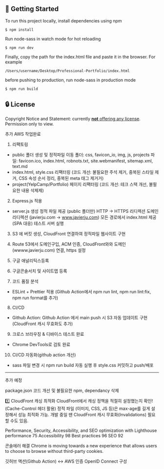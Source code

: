 ## 🚀 Getting Started

To run this project locally, install dependencies using npm

```
$ npm install
```

Run node-sass in watch mode for hot reloading

```
$ npm run dev
```

Finally, copy the path for the index.html file and paste it in the browser. For example

```
/Users/username/Desktop/Professional-Portfolio/index.html
```

before pushing to production, run node-sass in production mode

```
$ npm run build
```

## 🔒 License

Copyright Notice and Statement: currently [**not** offering any license](https://choosealicense.com/no-permission/). Permission only to view.

추가 AWS 작업완료

1. 리팩토링

- public 폴더 생성 및 정적파일 이동
  폴더: css, favicon_io, img, js, projects
  파일: favicon.ico, index.html, robnots.txt, site.webmanifest, sitemap.xml, text.md
- index.html, style.css 리팩터링 (코드 개선: 불필요한 주석 제거, 중복된 스타일 제거, CSS 속성 순서 정리, 중복된 meta 태그 제거거)
- project(YelpCamp/Portfolio) 페이지 리팩터링 (코드 개선: 테크 스택 개선, 불필요한 내용 삭제제)

2. Express.js 적용

- server.js 생성
  정적 파일 제공 (public 폴더만)
  HTTP → HTTPS 리디렉션
  도메인 리디렉션 (javierju.com → www.javierju.com)
  모든 경로에서 index.html 제공 (SPA 대응)
  테스트 서버 실행

3. S3 에 버킷 생성, CloudFront 연결하여 정적파일 웹사이트 구현

4. Route 53에서 도메인구입, ACM 인증, CloudFront와와 도메인(wwww.javierju.com) 연결, https 설정

5. 구글 애널리틱스등록

6. 구글콘솔서치 및 사이트맵 등록

7. 코드 품질 분석

- ESLint + Prettier 적용 (Github Action에서 npm run lint, npm run lint:fix, npm run format를 추가)

8. CI/CD

- Github Action: Github Action 에서 main push 시 S3 자동 업데이트 구현(CloudFront 캐시 무효화도 추가)

9. 크로스 브라우징 & 디바이스 테스트 완료

- Chrome DevTools로 검토 완료

10. CI/CD 자동화(github action 개선)

- sass 파일 변경 시 npm run build 자동 실행 후 style.css 커밋하고 push/배포

---

추가 예정

package.json 코드 개선 및 불필요한 npm, dependancy 삭제

1️⃣ CloudFront 캐싱 최적화
CloudFront에서 캐싱 정책을 적절히 설정했는지 확인! (Cache-Control 헤더 활용)
정적 파일 (이미지, CSS, JS 등)은 max-age를 길게 설정해서 성능 최적화 가능.
개발 중일 땐 CloudFront 캐시 무효화(Invalidations) 필요할 수도 있음.

Performance, Security, Accessibility, and SEO optimization with Lighthouse
performance 75
Accessibility 98
Best practices 96
SEO 92

콘솔에러 해결
Chrome is moving towards a new experience that allows users to choose to browse without third-party cookies.

깃허브 액션(Github Action) ↔︎ AWS 인증 OpenID Connect 구성
